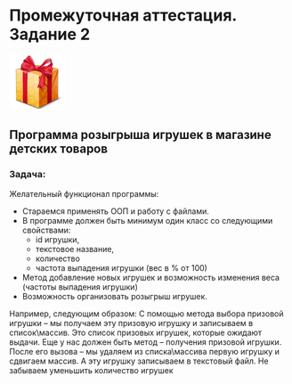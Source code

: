# Промежуточная аттестация. Задание 2

![gift.png](..%2Fresources%2Fgift.png)

## Программа розыгрыша игрушек в магазине детских товаров

### Задача:

Желательный функционал программы:
- Стараемся применять ООП и работу с файлами.
- В программе должен быть минимум один класс со следующими свойствами:
    + id игрушки,
    + текстовое название,
    + количество
    + частота выпадения игрушки (вес в % от 100)
- Метод добавление новых игрушек и возможность изменения веса (частоты выпадения игрушки)
- Возможность организовать розыгрыш игрушек.

Например, следующим образом:
С помощью метода выбора призовой игрушки – мы получаем эту призовую игрушку и записываем в список\массив.
Это список призовых игрушек, которые ожидают выдачи.
Еще у нас должен быть метод – получения призовой игрушки.
После его вызова – мы удаляем из списка\массива первую игрушку и сдвигаем массив. А эту игрушку записываем в текстовый файл.
Не забываем уменьшить количество игрушек
